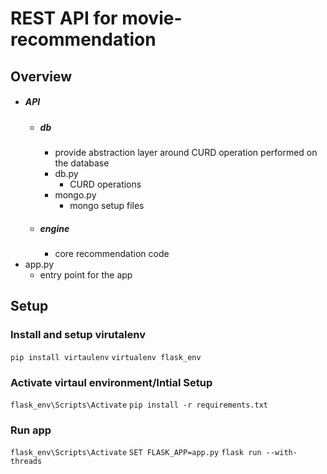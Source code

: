 # REST API for movie-recommendation
## Overview

- ##### API
    - ##### db 
        - provide abstraction layer around CURD operation performed on the database
        - db.py
            - CURD operations
        - mongo.py
            - mongo setup files
    - ##### engine
        - core recommendation code
- app.py
    - entry point for the app 


## Setup 
### Install and setup virutalenv 

` pip install virtaulenv `
` virtualenv flask_env `

### Activate virtaul environment/Intial Setup

`flask_env\Scripts\Activate`
`pip install -r requirements.txt`

### Run app 

`flask_env\Scripts\Activate`
`SET FLASK_APP=app.py`
`flask run --with-threads`
